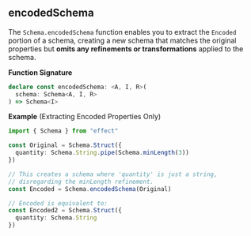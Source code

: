 ## encodedSchema

The `Schema.encodedSchema` function enables you to extract the `Encoded` portion of a schema, creating a new schema that matches the original properties but **omits any refinements or transformations** applied to the schema.

**Function Signature**

```ts showLineNumbers=false
declare const encodedSchema: <A, I, R>(
  schema: Schema<A, I, R>
) => Schema<I>
```

**Example** (Extracting Encoded Properties Only)

```ts twoslash
import { Schema } from "effect"

const Original = Schema.Struct({
  quantity: Schema.String.pipe(Schema.minLength(3))
})

// This creates a schema where 'quantity' is just a string,
// disregarding the minLength refinement.
const Encoded = Schema.encodedSchema(Original)

// Encoded is equivalent to:
const Encoded2 = Schema.Struct({
  quantity: Schema.String
})
```
